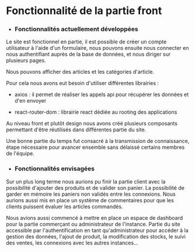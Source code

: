 # Fonctionnalité de la partie front

- ### Fonctionnalités actuellement développées


Le site est fonctionnel en partie, il est possible de créer un compte utilisateur à l'aide d'un formulaire, nous pouvons ensuite nous connecter en nous authentifiant auprès de la base de données, et nous diriger sur plusieurs pages.

Nous pouvons afficher des articles et les catégories d'article.


Pour cela nous avons eut besoin d'utiliser différentes librairies :

- axios : il permet de réaliser les appels api pour récupérer les données et d'en envoyer

- react-router-dom : librairie react dédiée au rooting des applications



Au niveau front et plutôt design nous avons créé plusieurs composants permettant d'être réutilisés dans différentes partie du site. 



Une bonne partie du temps fut consacré à la transmission de connaissance, étape nécessaire pour avancer ensemble sans délaissé certains membres de l'équipe.


- ### Fonctionnalités envisagées



Sur un plus long terme nous aurions pu finir la partie client avec la possibilité d'ajouter des produits et de valider son panier. La possibilité de garder en mémoire les paniers non validés entre les connexions. Nous aurions aussi mis en place un système de commentaires pour que les clients puissent évaluer les articles commandés.

Nous avions aussi commencé à mettre en place un espace de dashboard pour la partie commerçant ou administrateur de l'instance. Partie du site accessible par l'authentification en tant qu'administrateur pour accéder à la gestion des données, l'ajout de produit, la modification des stocks, le suivi des ventes, les connexions avec les autres instances...
